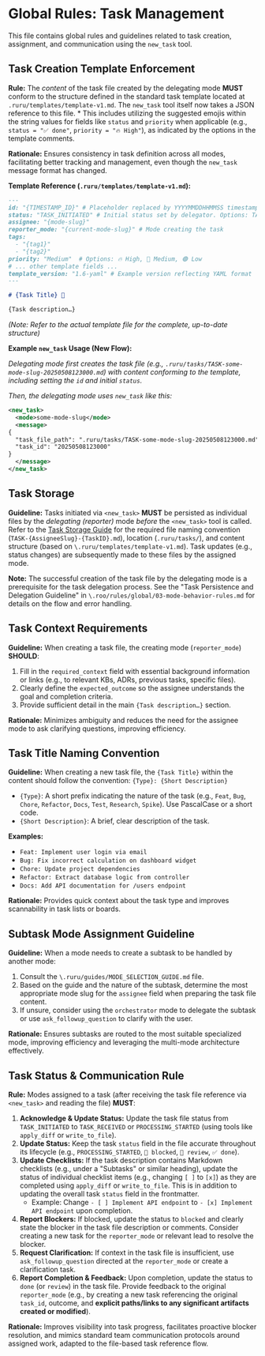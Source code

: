 # Global Rules: Task Management

This file contains global rules and guidelines related to task creation, assignment, and communication using the `new_task` tool.

## Task Creation Template Enforcement

**Rule:** The *content* of the task file created by the delegating mode **MUST** conform to the structure defined in the standard task template located at `.ruru/templates/template-v1.md`. The `new_task` tool itself now takes a JSON reference to this file.
    *   This includes utilizing the suggested emojis within the string values for fields like `status` and `priority` when applicable (e.g., `status = "✅ done"`, `priority = "🔥 High"`), as indicated by the options in the template comments.

**Rationale:** Ensures consistency in task definition across all modes, facilitating better tracking and management, even though the `new_task` message format has changed.

**Template Reference (`.ruru/templates/template-v1.md`):**
```markdown
---
id: "{TIMESTAMP_ID}" # Placeholder replaced by YYYYMMDDHHMMSS timestamp by delegator
status: "TASK_INITIATED" # Initial status set by delegator. Options: TASK_INITIATED, TASK_RECEIVED, PROCESSING_STARTED, 🛑 blocked, 👀 review, ✅ done, ❌ cancelled
assignee: "{mode-slug}"
reporter_mode: "{current-mode-slug}" # Mode creating the task
tags:
  - "{tag1}"
  - "{tag2}"
priority: "Medium"  # Options: 🔥 High, 🔶 Medium, 🟢 Low
# ... other template fields ...
template_version: "1.6-yaml" # Example version reflecting YAML format
---

# {Task Title} 📌

{Task description…}
```
*(Note: Refer to the actual template file for the complete, up-to-date structure)*

**Example `new_task` Usage (New Flow):**

*Delegating mode first creates the task file (e.g., `.ruru/tasks/TASK-some-mode-slug-20250508123000.md`) with content conforming to the template, including setting the `id` and initial `status`.*

*Then, the delegating mode uses `new_task` like this:*
```xml
<new_task>
  <mode>some-mode-slug</mode>
  <message>
{
  "task_file_path": ".ruru/tasks/TASK-some-mode-slug-20250508123000.md",
  "task_id": "20250508123000"
}
  </message>
</new_task>
```

## Task Storage

**Guideline:** Tasks initiated via `<new_task>` **MUST** be persisted as individual files by the *delegating (reporter)* mode *before* the `<new_task>` tool is called. Refer to the [Task Storage Guide](../../../.ruru/guides/TASK_STORAGE_GUIDE.md) for the required file naming convention (`TASK-{AssigneeSlug}-{TaskID}.md`), location (`.ruru/tasks/`), and content structure (based on `\.ruru/templates/template-v1.md`). Task updates (e.g., status changes) are subsequently made to these files by the assigned mode.

**Note:** The successful creation of the task file by the delegating mode is a prerequisite for the task delegation process. See the "Task Persistence and Delegation Guideline" in `\.roo/rules/global/03-mode-behavior-rules.md` for details on the flow and error handling.


## Task Context Requirements

**Guideline:** When creating a task file, the creating mode (`reporter_mode`) **SHOULD**:
1.  Fill in the `required_context` field with essential background information or links (e.g., to relevant KBs, ADRs, previous tasks, specific files).
2.  Clearly define the `expected_outcome` so the assignee understands the goal and completion criteria.
3.  Provide sufficient detail in the main `{Task description…}` section.

**Rationale:** Minimizes ambiguity and reduces the need for the assignee mode to ask clarifying questions, improving efficiency.

## Task Title Naming Convention

**Guideline:** When creating a new task file, the `{Task Title}` within the content should follow the convention:
`{Type}: {Short Description}`

*   `{Type}`: A short prefix indicating the nature of the task (e.g., `Feat`, `Bug`, `Chore`, `Refactor`, `Docs`, `Test`, `Research`, `Spike`). Use PascalCase or a short code.
*   `{Short Description}`: A brief, clear description of the task.

**Examples:**
*   `Feat: Implement user login via email`
*   `Bug: Fix incorrect calculation on dashboard widget`
*   `Chore: Update project dependencies`
*   `Refactor: Extract database logic from controller`
*   `Docs: Add API documentation for /users endpoint`

**Rationale:** Provides quick context about the task type and improves scannability in task lists or boards.

## Subtask Mode Assignment Guideline

**Guideline:** When a mode needs to create a subtask to be handled by another mode:
1.  Consult the `\.ruru/guides/MODE_SELECTION_GUIDE.md` file.
2.  Based on the guide and the nature of the subtask, determine the most appropriate mode slug for the `assignee` field when preparing the task file content.
3.  If unsure, consider using the `orchestrator` mode to delegate the subtask or use `ask_followup_question` to clarify with the user.

**Rationale:** Ensures subtasks are routed to the most suitable specialized mode, improving efficiency and leveraging the multi-mode architecture effectively.

## Task Status & Communication Rule

**Rule:** Modes assigned to a task (after receiving the task file reference via `<new_task>` and reading the file) **MUST**:
1.  **Acknowledge & Update Status:** Update the task file status from `TASK_INITIATED` to `TASK_RECEIVED` or `PROCESSING_STARTED` (using tools like `apply_diff` or `write_to_file`).
2.  **Update Status:** Keep the task `status` field in the file accurate throughout its lifecycle (e.g., `PROCESSING_STARTED`, `🛑 blocked`, `👀 review`, `✅ done`).
3.  **Update Checklists:** If the task description contains Markdown checklists (e.g., under a "Subtasks" or similar heading), update the status of individual checklist items (e.g., changing `[ ]` to `[x]`) as they are completed using `apply_diff` or `write_to_file`. This is in addition to updating the overall task `status` field in the frontmatter.
    *   Example: Change `- [ ] Implement API endpoint` to `- [x] Implement API endpoint` upon completion.
4.  **Report Blockers:** If blocked, update the status to `blocked` and clearly state the blocker in the task file description or comments. Consider creating a new task for the `reporter_mode` or relevant lead to resolve the blocker.
5.  **Request Clarification:** If context in the task file is insufficient, use `ask_followup_question` directed at the `reporter_mode` or create a clarification task.
6.  **Report Completion & Feedback:** Upon completion, update the status to `done` (or `review`) in the task file. Provide feedback to the original `reporter_mode` (e.g., by creating a new task referencing the original `task_id`, outcome, and **explicit paths/links to any significant artifacts created or modified**).

**Rationale:** Improves visibility into task progress, facilitates proactive blocker resolution, and mimics standard team communication protocols around assigned work, adapted to the file-based task reference flow.